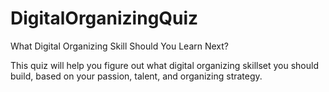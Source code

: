# DigitalOrganizingQuiz
What Digital Organizing Skill Should You Learn Next? 

This quiz will help you figure out what digital organizing skillset you should build, based on your passion, talent, and organizing strategy.
